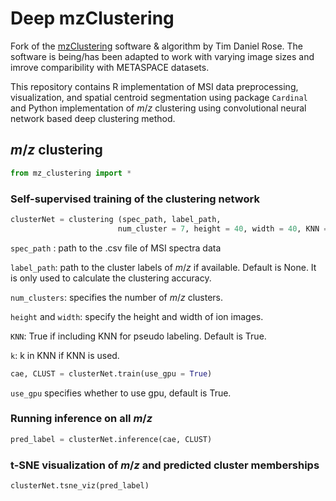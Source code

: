# Deep mzClustering

Fork of the [mzClustering](https://github.com/DanGuo1223/mzClustering) software & algorithm by Tim Daniel Rose.
The software is being/has been adapted to work with varying image sizes and imrove comparibility with METASPACE datasets.

This repository contains R implementation of MSI data preprocessing, visualization, and spatial centroid segmentation using package `Cardinal` and Python implementation of $m/z$ clustering using convolutional neural network based deep clustering method.

## $m/z$ clustering

```python
from mz_clustering import *
```
### Self-supervised training of the clustering network

```python
clusterNet = clustering (spec_path, label_path, 
                        num_cluster = 7, height = 40, width = 40, KNN = True, k = 10)
```

`spec_path` :  path to the .csv file of MSI spectra data

`label_path`:  path to the cluster labels of $m/z$ if available. Default is None. It is only used to calculate the clustering accuracy.

`num_clusters`:  specifies the number of $m/z$ clusters.

`height`  and `width`:  specify the height and width of ion images.

`KNN`: True if including KNN for pseudo labeling. Default is True.

`k`: k in KNN if KNN is used.

```python
cae, CLUST = clusterNet.train(use_gpu = True)
```

`use_gpu` specifies whether to use gpu, default is True.

### Running inference on all $m/z$

```python
pred_label = clusterNet.inference(cae, CLUST)
```

### t-SNE visualization of $m/z$ and predicted cluster memberships

```python
clusterNet.tsne_viz(pred_label)
```
